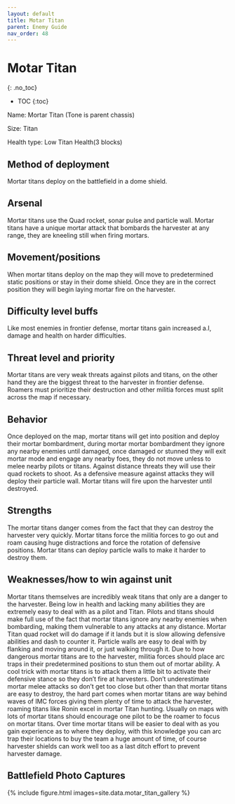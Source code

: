 ```yaml
---
layout: default
title: Motar Titan
parent: Enemy Guide
nav_order: 48
---
```


# Motar Titan
{: .no_toc}

- TOC
{:toc}

Name: Mortar Titan (Tone is parent chassis)

Size: Titan

Health type: Low Titan Health(3 blocks)

## Method of deployment

Mortar titans deploy on the battlefield in a dome shield.

## Arsenal

Mortar titans use the Quad rocket, sonar pulse and particle wall. Mortar titans have a unique mortar attack that bombards the harvester at any range, they are kneeling still when firing mortars. 

## Movement/positions

When mortar titans deploy on the map they will move to predetermined static positions or stay in their dome shield. Once they are in the correct position they will begin laying mortar fire on the harvester. 

## Difficulty level buffs

Like most enemies in frontier defense, mortar titans gain increased a.I, damage and health on harder difficulties.

## Threat level and priority 

Mortar titans are very weak threats against pilots and titans, on the other hand they are the biggest threat to the harvester in frontier defense. Roamers must prioritize their destruction and other militia forces must split across the map if necessary. 

## Behavior

Once deployed on the map, mortar titans will get into position and deploy their mortar bombardment, during mortar mortar bombardment they ignore any nearby enemies until damaged, once damaged or stunned they will exit mortar mode and engage any nearby foes, they do not move unless to melee nearby pilots or titans. Against distance threats they will use their quad rockets to shoot. As a defensive measure against attacks they will deploy their particle wall. Mortar titans will fire upon the harvester until destroyed. 

## Strengths

The mortar titans danger comes from the fact that they can destroy the harvester very quickly. Mortar titans force the militia forces to go out and roam causing huge distractions and force the rotation of defensive positions. Mortar titans can deploy particle walls to make it harder to destroy them. 

## Weaknesses/how to win against unit 

Mortar titans themselves are incredibly weak titans that only are a danger to the harvester. Being low in health and lacking many abilities they are extremely easy to deal with as a pilot and Titan. Pilots and titans should make full use of the fact that mortar titans ignore any nearby enemies when bombarding, making them vulnerable to any attacks at any distance. Mortar Titan quad rocket will do damage if it lands but it is slow allowing defensive abilities and dash to counter it. Particle walls are easy to deal with by flanking and moving around it, or just walking through it. Due to how dangerous mortar titans are to the harvester, militia forces should place arc traps in their predetermined positions to stun them out of mortar ability. A cool trick with mortar titans is to attack them a little bit to activate their defensive stance so they don’t fire at harvesters. Don’t underestimate mortar melee attacks so don’t get too close but other than that mortar titans are easy to destroy, the hard part comes when mortar titans are way behind waves of IMC forces giving them plenty of time to attack the harvester, roaming titans like Ronin excel in mortar Titan hunting. Usually on maps with lots of mortar titans should encourage one pilot to be the roamer to focus on mortar titans. Over time mortar titans will be easier to deal with as you gain experience as to where they deploy, with this knowledge you can arc trap their locations to buy the team a huge amount of time, of course harvester shields can work well too as a last ditch effort to prevent harvester damage. 

## Battlefield Photo Captures

{% include figure.html images=site.data.motar_titan_gallery %}
